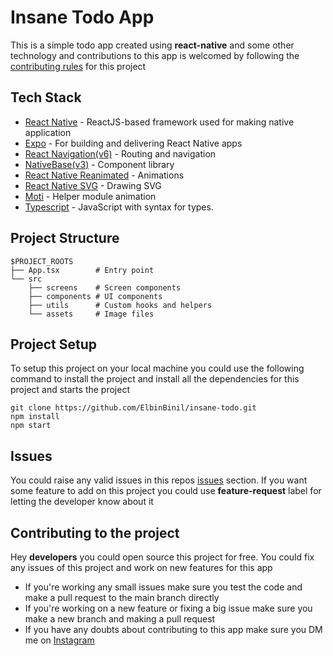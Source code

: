 # Insane Todo App
This is a simple todo app created using **react-native** and some other technology and contributions to this app is welcomed by following the [contributing rules](https://github.com/ElbinBinil/insane-todo#contributing-to-the-project) for this project

##  Tech Stack
- [React Native](https://reactnative.dev/) - ReactJS-based framework used for making native application
- [Expo](https://expo.dev/) - For building and delivering React Native apps
- [React Navigation(v6)](https://reactnavigation.org/) - Routing and navigation
- [NativeBase(v3)](https://nativebase.io/) -  Component library
- [React Native Reanimated](https://docs.swmansion.com/react-native-reanimated/) - Animations
- [React Native SVG](https://github.com/react-native-svg/react-native-svg) - Drawing SVG
- [Moti](https://moti.fyi/) - Helper module animation
-  [Typescript](https://www.typescriptlang.org) - JavaScript with syntax for types.

## Project Structure
```
$PROJECT_ROOTS
├── App.tsx        # Entry point
└── src
    ├── screens    # Screen components
    ├── components # UI components
    ├── utils      # Custom hooks and helpers
    └── assets     # Image files
```

## Project Setup
To setup this project on your local machine you could use the following command to install the project and install all the dependencies for this project and starts the project
```
git clone https://github.com/ElbinBinil/insane-todo.git
npm install 
npm start
```

## Issues
 You could raise any valid issues in this repos [issues](https://github.com/elbinbinil/insane-todo/issues) section. If you want some feature to add on this project you could use **feature-request** label for letting the developer know about it

## Contributing to the project
Hey **developers** you could open source this project for free. You could fix any issues of this project and work on new features for this app
* If you're working any small issues make sure you test the code and make a pull request to the main branch directly
* If you're working on a new feature or fixing a big issue make sure you make a new branch and making a pull request 
* If you have any doubts about contributing to this app make sure you DM me on [Instagram](https://instagram.com/elbinbinil)
